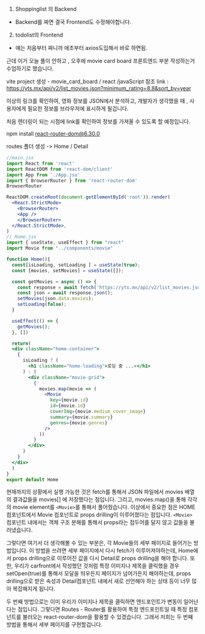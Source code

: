 1. Shoppinglist 의 Backend
  - Backend를 짜면 결국 Frontend도 수정해야합니다.
2. todolist의 Frontend
  - 얘는 처음부터 짜니까 애초부터 axios도입해서 바로 하면됨.

  근데 이거 오늘 풀이 안하고 , 오후에 movie card board 프론트엔드 부분 작성하는거 수업하기로 했습니다.


  vite project 생성 - movie_card_board / react /javaScript
  참조 link : https://yts.mx/api/v2/list_movies.json?minimum_rating=8.8&sort_by=year

  이상의 링크를 확인하여, 영화 정보를 JSON에서 분석하고, 개발자가 생각했을 때 , 사용자에게 필요한 정보를 브라우저에 표시하게 될겁니다.

  처음 렌더링이 되는 시점에 link를 확인하여 정보를 가져올 수 있도록 할 예정입니다.

npm install react-router-dom@6.30.0

routes 폴더 생성 -> Home / Detail

```jsx
//main.jsx
import React from 'react'
import ReactDOM from 'react-dom/client'
import App from './App.jsx'
import { BrowserRouter } from 'react-router-dom'
BrowserRouter

ReactDOM.createRoot(document.getElementById('root')).render(
  <React.StrictMode>
    <BrowserRouter>
    <App />
    </BrowserRouter>
  </React.StrictMode>,
)
// Home.jsx
import { useState, useEffect } from "react"
import Movie from "../components/movie"

function Home(){
  const[isLoading, setLoading ] = useState(true);
  const [movies, setMovies] = useState([]);

  const getMovies = async () => {
    const response = await fetch('https://yts.mx/api/v2/list_movies.json?minimum_rating=8.8&sort_by=year');
    const json = await response.json();
    setMovies(json.data.movies);
    setLoading(false);
  }

  useEffect(() => {
    getMovies();
  }, [])

  return(
  <div className="home-container">
    {
      isLoading ? (
        <h1 className="home-loading">로딩 중 ...⭐</h1>
      ) : (
        <div className="movie-grid">
          {
            movies.map(movie => (
              <Movie
                key={movie.id}
                id={movie.id}
                coverImg={movie.medium_cover_image}
                summary={movie.summary}
                genres={movie.genres}
              />
            ))
          }
        </div>
      )
    }
  </div>
  )
}
export default Home
```
현재까지의 상황에서 실행 가능한 것은 fetch를 통해서 JSON 파일에서 movies 배열의 결과값들을 movies[] 에 저장했다는 점입니다.
그리고, movies.map()을 통해 각각의 movie element를 `<Movie>`를 통해서 풀어줬습니다.
이상에서 중요한 점은 HOME 컴포넌트에서 Movie 컴포넌트로 props drilling이 이루어졌다는 점입니다.
`<Movie>` 컴포넌트 내에서는 객체 구조 분해를 통해서 props라는 접두어를 달지 않고 값들을 불러냈습니다.

그렇다면 여기서 더 생각해볼 수 있는 부분은, 각 Movie들의 세부 페이지로 들어가는 방법입니다.
이 방법을 쓰려면 세부 페이지에서 다시 fetch가 이루어져야하는데, Home에서 props drilling으로 이루어진 값을 다시 Detail로 props drilling을 해야 합니다.
또한, 우리가 carfront에서 작성했던 것처럼 특정 이미지나 제목을 클릭했을 경우 setOpen(true)를 통해서 모달을 띄우든지 페이지가 넘어가든지 해야하는데, props drilling으로 받은 속성과 Detail컴포넌트 내에서 새로 선언해야 하는 상태 등이 너무 많아 복잡해지게 됩니다.

두 번째 방법으로는 이미 우리가 이미지나 제목을 클릭하면 엔드포인트가 변동이 일어난다는 점입니다. 그렇다면 Routes - Router를 활용하여 특정 엔드포인트일 때 특정 컴포넌트를 불러오는 react-router-dom을 활용할 수 있겠습니다.
그래서 저희는 두 번째 방법을 통해서 세부 페이지를 구현할겁니다.
